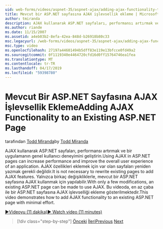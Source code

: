 ```yaml
---
uid: web-forms/videos/aspnet-35/aspnet-ajax/adding-ajax-functionality-to-an-existing-aspnet-page
title: Mevcut bir ASP.NET sayfasına AJAX işlevsellik ekleme | Microsoft Docs
author: tmiranda
description: AJAX kullanarak ASP.NET sayfaları, performansı artırmak ve bir uygulamanın genel kullanıcı deneyimini geliştirin. Var olan sayfaları yeniden gerekmiyor...
ms.author: riande
ms.date: 11/15/2007
ms.assetid: a4eb03b2-8efa-42ea-848d-b26918b80c33
msc.legacyurl: /web-forms/videos/aspnet-35/aspnet-ajax/adding-ajax-functionality-to-an-existing-aspnet-page
msc.type: video
ms.openlocfilehash: 27197a44601494b5dff83e119e13bfcce0fd49a2
ms.sourcegitcommit: 0f1119340e4464720cfd16d0ff15764746ea1fea
ms.translationtype: MT
ms.contentlocale: tr-TR
ms.lasthandoff: 04/17/2019
ms.locfileid: "59398780"
---
```

# <a name="adding-ajax-functionality-to-an-existing-aspnet-page"></a><span data-ttu-id="664bb-104">Mevcut Bir ASP.NET Sayfasına AJAX İşlevsellik Ekleme</span><span class="sxs-lookup"><span data-stu-id="664bb-104">Adding AJAX Functionality to an Existing ASP.NET Page</span></span>

<span data-ttu-id="664bb-105">tarafından [Todd Miranda](https://github.com/tmiranda)</span><span class="sxs-lookup"><span data-stu-id="664bb-105">by [Todd Miranda](https://github.com/tmiranda)</span></span>

<span data-ttu-id="664bb-106">AJAX kullanarak ASP.NET sayfaları, performansı artırmak ve bir uygulamanın genel kullanıcı deneyimini geliştirin.</span><span class="sxs-lookup"><span data-stu-id="664bb-106">Using AJAX in ASP.NET pages can increase performance and improve the overall user experience of an application.</span></span> <span data-ttu-id="664bb-107">AJAX özellikleri eklemek için var olan sayfaları yeniden yazmak gerekli değildir.</span><span class="sxs-lookup"><span data-stu-id="664bb-107">It is not necessary to rewrite existing pages to add AJAX features.</span></span> <span data-ttu-id="664bb-108">Yalnızca birkaç değişikliklerle, mevcut bir ASP.NET sayfasına AJAX kullanmak için yapılabilir.</span><span class="sxs-lookup"><span data-stu-id="664bb-108">With only a few modifications, an existing ASP.NET page can be made to use AJAX.</span></span> <span data-ttu-id="664bb-109">Bu videoda, en az çaba ile bir ASP.NET sayfasına AJAX işlevselliği ekleme gösterilmektedir.</span><span class="sxs-lookup"><span data-stu-id="664bb-109">This video demonstrates how to add AJAX functionality to an existing ASP.NET page with minimal effort.</span></span>

[<span data-ttu-id="664bb-110">&#9654;Videoyu (11 dakika)</span><span class="sxs-lookup"><span data-stu-id="664bb-110">&#9654; Watch video (11 minutes)</span></span>](https://channel9.msdn.com/Blogs/ASP-NET-Site-Videos/adding-ajax-functionality-to-an-existing-aspnet-page)

> [!div class="step-by-step"]
> <span data-ttu-id="664bb-111">[Önceki](aspnet-ajax-support-in-visual-studio-2008.md)
> [İleri](creating-and-using-an-ajax-enabled-web-service-in-a-web-site.md)</span><span class="sxs-lookup"><span data-stu-id="664bb-111">[Previous](aspnet-ajax-support-in-visual-studio-2008.md)
[Next](creating-and-using-an-ajax-enabled-web-service-in-a-web-site.md)</span></span>
